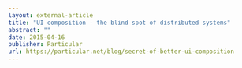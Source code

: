 ```yaml
---
layout: external-article
title: "UI composition - the blind spot of distributed systems"
abstract: ""
date: 2015-04-16
publisher: Particular
url: https://particular.net/blog/secret-of-better-ui-composition
---
```

